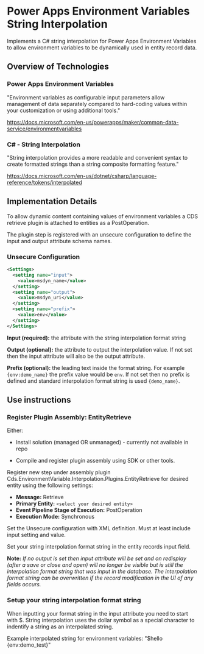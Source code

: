 # Power Apps Environment Variables String Interpolation

Implements a C# string interpolation for Power Apps Environment Variables to allow environment variables to be dynamically used in entity record data.

## Overview of Technologies

### Power Apps Environment Variables

"Environment variables as configurable input parameters allow management of data separately compared to hard-coding values within your customization or using additional tools."

<https://docs.microsoft.com/en-us/powerapps/maker/common-data-service/environmentvariables>

### C# - String Interpolation

"String interpolation provides a more readable and convenient syntax to create formatted strings than a string composite formatting feature."

<https://docs.microsoft.com/en-us/dotnet/csharp/language-reference/tokens/interpolated>

## Implementation Details

To allow dynamic content containing values of environment variables a CDS retrieve plugin is attached to entities as a PostOperation.

The plugin step is registered with an unsecure configuration to define the input and output attribute schema names.

### Unsecure Configuration

```xml
<Settings>
  <setting name="input">
    <value>msdyn_name</value>
  </setting>
  <setting name="output">
    <value>msdyn_uri</value>
  </setting>
  <setting name="prefix">
    <value>env</value>
  </setting>
</Settings>
```

**Input (required):** the attribute with the string interpolation format string

**Output (optional):** the attribute to output the interpolation value.  If not set then the input attribute will also be the output attribute.

**Prefix (optional):** the leading text inside the format string.  For example `{env:demo_name}` the prefix value would be `env`.  If not set then no prefix is defined and standard interpolation format string is used `{demo_name}`.

## Use instructions

### Register Plugin Assembly: EntityRetrieve

Either:
* Install solution (managed OR unmanaged) - currently not available in repo

* Compile and register plugin assembly using SDK or other tools.

Register new step under assembly plugin Cds.EnvironmentVariable.Interpolation.Plugins.EntityRetrieve for desired entity using the following settings:

* **Message:** Retrieve
* **Primary Entity:** `<select your desired entity>`
* **Event Pipeline Stage of Execution:** PostOperation
* **Execution Mode:** Synchronous

Set the Unsecure configuration with XML definition.  Must at least include input setting and value.

Set your string interpolation format string in the entity records input field.

**Note:** *If no output is set then input attribute will be set and on redisplay (after a save or close and open) will no longer be visible but is still the interpolation format string that was input in the database.  The interpolation format string can be overwritten if the record modification in the UI of any fields occurs.*

### Setup your string interpolation format string

When inputting your format string in the input attribute you need to start with $.  String interpolation uses the dollar symbol as a special character to indentify a string as an interpolated string.

Example interpolated string for environment variables: "$hello {env:demo_test}"
